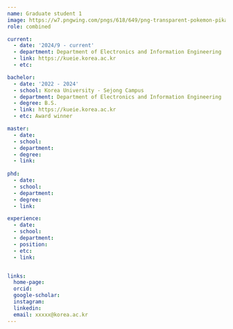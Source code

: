 ```yaml
---
name: Graduate student 1
image: https://w7.pngwing.com/pngs/618/649/png-transparent-pokemon-pikachu-hey-you-pikachu-ash-ketchum-pokemon-pikachu-mammal-dog-like-mammal-vertebrate-thumbnail.png
role: combined

current:
  - date: '2024/9 - current'
  - department: Department of Electronics and Information Engineering  
  - link: https://kueie.korea.ac.kr
  - etc: 

bachelor:
  - date: '2022 - 2024'
  - school: Korea University - Sejong Campus
  - department: Department of Electronics and Information Engineering
  - degree: B.S.
  - link: https://kueie.korea.ac.kr
  - etc: Award winner

master:
  - date: 
  - school: 
  - department: 
  - degree: 
  - link: 
  
phd:
  - date: 
  - school: 
  - department: 
  - degree: 
  - link: 

experience:
  - date: 
  - school:  
  - department: 
  - position: 
  - etc: 
  - link: 


links:
  home-page: 
  orcid: 
  google-scholar: 
  instagram: 
  linkedin: 
  email: xxxxx@korea.ac.kr
---
```



